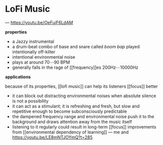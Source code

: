 # LoFi Music

&mdash; <https://youtu.be/OeFujF6LdAM>

**properties**

- a Jazzy instrumental
- a drum-beat combo of base and snare called _boom bap_ played intentionally off-kilter
- intentional environmental noise
- plays at around $70 \cdots 90$ BPM
- generally falls in the rage of [[frequency]]es $200 \text{Hz} \cdots 10000 \text{Hz}$

**applications**

because of its properties, [[lofi music]] can help its listeners [[focus]] better

- it can block out distracting environmental noises when absolute silence is not a possibility
- it can act as a stimulant; it is refreshing and fresh, but slow and repetitive enough to become subconsciously predictable
- the dampened frequency range and environmental noise push it to the background and draws attention away from the music itself
- listening to it regularly could result in long-term [[focus]] improvements from [[environmental dependency of learning]] &mdash; me and <https://youtu.be/LE8mNTJOYmQ?t=285>
